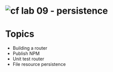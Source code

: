 ![cf](https://i.imgur.com/7v5ASc8.png) lab 09 - persistence
====

# Topics
* Building a router
* Publish NPM
* Unit test router
* File resource persistence
